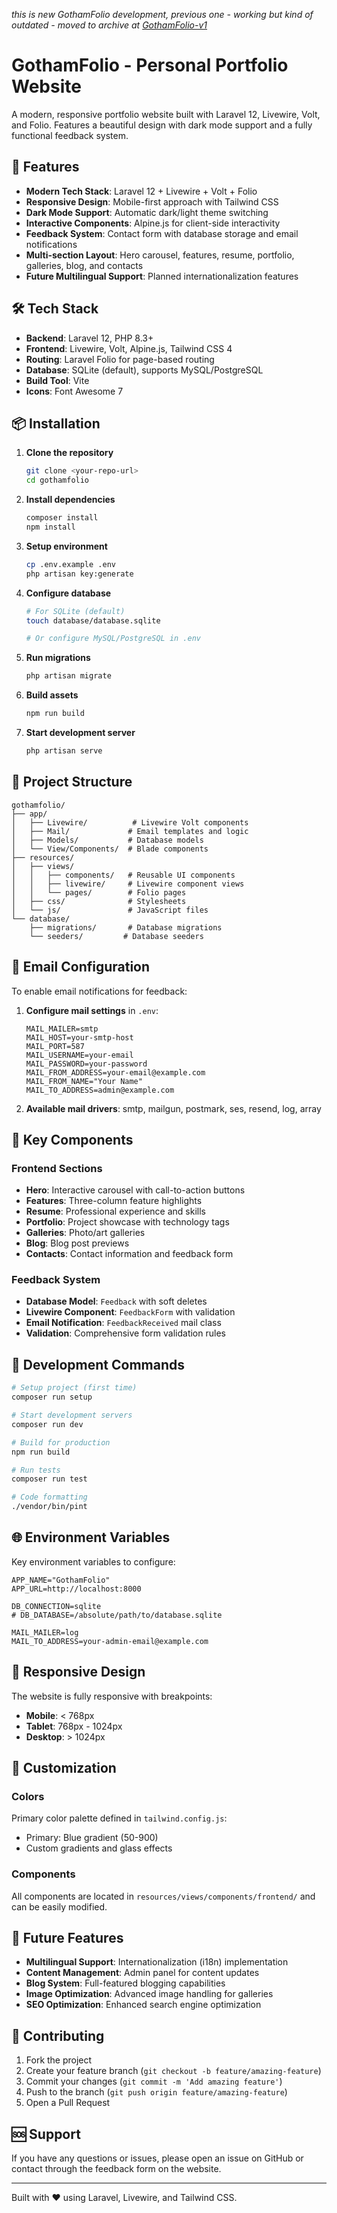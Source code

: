 *this is new GothamFolio development, previous one - working but kind of outdated - moved to archive at [GothamFolio-v1](https://github.com/SirAndrewGotham/gothamfolio-v1)*

# GothamFolio - Personal Portfolio Website

A modern, responsive portfolio website built with Laravel 12, Livewire, Volt, and Folio. Features a beautiful design with dark mode support and a fully functional feedback system.

## 🚀 Features

- **Modern Tech Stack**: Laravel 12 + Livewire + Volt + Folio
- **Responsive Design**: Mobile-first approach with Tailwind CSS
- **Dark Mode Support**: Automatic dark/light theme switching
- **Interactive Components**: Alpine.js for client-side interactivity
- **Feedback System**: Contact form with database storage and email notifications
- **Multi-section Layout**: Hero carousel, features, resume, portfolio, galleries, blog, and contacts
- **Future Multilingual Support**: Planned internationalization features

## 🛠️ Tech Stack

- **Backend**: Laravel 12, PHP 8.3+
- **Frontend**: Livewire, Volt, Alpine.js, Tailwind CSS 4
- **Routing**: Laravel Folio for page-based routing
- **Database**: SQLite (default), supports MySQL/PostgreSQL
- **Build Tool**: Vite
- **Icons**: Font Awesome 7

## 📦 Installation

1. **Clone the repository**
   ```bash
   git clone <your-repo-url>
   cd gothamfolio
   ```

2. **Install dependencies**
   ```bash
   composer install
   npm install
   ```

3. **Setup environment**
   ```bash
   cp .env.example .env
   php artisan key:generate
   ```

4. **Configure database**
   ```bash
   # For SQLite (default)
   touch database/database.sqlite
   
   # Or configure MySQL/PostgreSQL in .env
   ```

5. **Run migrations**
   ```bash
   php artisan migrate
   ```

6. **Build assets**
   ```bash
   npm run build
   ```

7. **Start development server**
   ```bash
   php artisan serve
   ```

## 🎨 Project Structure

```
gothamfolio/
├── app/
│   ├── Livewire/          # Livewire Volt components
│   ├── Mail/             # Email templates and logic
│   ├── Models/           # Database models
│   └── View/Components/  # Blade components
├── resources/
│   ├── views/
│   │   ├── components/   # Reusable UI components
│   │   ├── livewire/     # Livewire component views
│   │   └── pages/        # Folio pages
│   ├── css/              # Stylesheets
│   └── js/               # JavaScript files
└── database/
    ├── migrations/       # Database migrations
    └── seeders/         # Database seeders
```

## 📧 Email Configuration

To enable email notifications for feedback:

1. **Configure mail settings** in `.env`:
   ```env
   MAIL_MAILER=smtp
   MAIL_HOST=your-smtp-host
   MAIL_PORT=587
   MAIL_USERNAME=your-email
   MAIL_PASSWORD=your-password
   MAIL_FROM_ADDRESS=your-email@example.com
   MAIL_FROM_NAME="Your Name"
   MAIL_TO_ADDRESS=admin@example.com
   ```

2. **Available mail drivers**: smtp, mailgun, postmark, ses, resend, log, array

## 🎯 Key Components

### Frontend Sections
- **Hero**: Interactive carousel with call-to-action buttons
- **Features**: Three-column feature highlights
- **Resume**: Professional experience and skills
- **Portfolio**: Project showcase with technology tags
- **Galleries**: Photo/art galleries
- **Blog**: Blog post previews
- **Contacts**: Contact information and feedback form

### Feedback System
- **Database Model**: `Feedback` with soft deletes
- **Livewire Component**: `FeedbackForm` with validation
- **Email Notification**: `FeedbackReceived` mail class
- **Validation**: Comprehensive form validation rules

## 🚀 Development Commands

```bash
# Setup project (first time)
composer run setup

# Start development servers
composer run dev

# Build for production
npm run build

# Run tests
composer run test

# Code formatting
./vendor/bin/pint
```

## 🌐 Environment Variables

Key environment variables to configure:

```env
APP_NAME="GothamFolio"
APP_URL=http://localhost:8000

DB_CONNECTION=sqlite
# DB_DATABASE=/absolute/path/to/database.sqlite

MAIL_MAILER=log
MAIL_TO_ADDRESS=your-admin-email@example.com
```

## 📱 Responsive Design

The website is fully responsive with breakpoints:
- **Mobile**: < 768px
- **Tablet**: 768px - 1024px
- **Desktop**: > 1024px

## 🎨 Customization

### Colors
Primary color palette defined in `tailwind.config.js`:
- Primary: Blue gradient (50-900)
- Custom gradients and glass effects

### Components
All components are located in `resources/views/components/frontend/` and can be easily modified.

## 🔮 Future Features

- **Multilingual Support**: Internationalization (i18n) implementation
- **Content Management**: Admin panel for content updates
- **Blog System**: Full-featured blogging capabilities
- **Image Optimization**: Advanced image handling for galleries
- **SEO Optimization**: Enhanced search engine optimization

## 🤝 Contributing

1. Fork the project
2. Create your feature branch (`git checkout -b feature/amazing-feature`)
3. Commit your changes (`git commit -m 'Add amazing feature'`)
4. Push to the branch (`git push origin feature/amazing-feature`)
5. Open a Pull Request

## 🆘 Support

If you have any questions or issues, please open an issue on GitHub or contact through the feedback form on the website.

---

Built with ❤️ using Laravel, Livewire, and Tailwind CSS.
